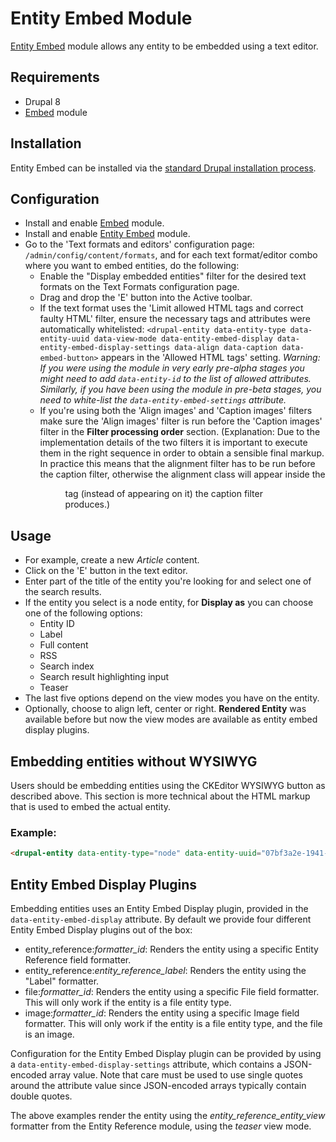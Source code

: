 # Entity Embed Module

[Entity Embed](https://www.drupal.org/project/entity_embed) module
allows any entity to be embedded using a text editor.

## Requirements

* Drupal 8
* [Embed](https://www.drupal.org/project/embed) module

## Installation

Entity Embed can be installed via the
[standard Drupal installation process](http://drupal.org/node/895232).

## Configuration

* Install and enable [Embed](https://www.drupal.org/project/embed) module.
* Install and enable [Entity Embed](https://www.drupal.org/project/entity_embed)
  module.
* Go to the 'Text formats and editors' configuration page: `/admin/config/content/formats`,
  and for each text format/editor combo where you want to embed entities,
  do the following:
  * Enable the "Display embedded entities" filter for the desired text formats
    on the Text Formats configuration page.
  * Drag and drop the 'E' button into the Active toolbar.
  * If the text format uses the 'Limit allowed HTML tags and correct
    faulty HTML' filter, ensure the necessary tags and attributes were
    automatically whitelisted:
    ```<drupal-entity data-entity-type data-entity-uuid data-view-mode data-entity-embed-display data-entity-embed-display-settings data-align data-caption data-embed-button>```
    appears in the 'Allowed HTML tags' setting.
    *Warning: If you were using the module in very early pre-alpha
    stages you might need to add `data-entity-id` to the list of allowed
    attributes. Similarly, if you have been using the module in pre-beta stages,
    you need to white-list the `data-entity-embed-settings` attribute.*
  * If you're using both the 'Align images' and 'Caption images' filters make
    sure the 'Align images' filter is run before the 'Caption images' filter in
    the **Filter processing order** section. (Explanation: Due to the
    implementation details of the two filters it is important to execute them in
    the right sequence in order to obtain a sensible final markup. In practice
    this means that the alignment filter has to be run before the caption
    filter, otherwise the alignment class will appear inside the <figure> tag
    (instead of appearing on it) the caption filter produces.)

## Usage

* For example, create a new *Article* content.
* Click on the 'E' button in the text editor.
* Enter part of the title of the entity you're looking for and select
  one of the search results.
* If the entity you select is a node entity, for **Display as** you can choose
  one of the following options:
  * Entity ID
  * Label
  * Full content
  * RSS
  * Search index
  * Search result highlighting input
  * Teaser
* The last five options depend on the view modes you have on the entity.
* Optionally, choose to align left, center or right.
**Rendered Entity** was available before but now the view modes are
 available as entity embed display plugins.

## Embedding entities without WYSIWYG

Users should be embedding entities using the CKEditor WYSIWYG button as
described above. This section is more technical about the HTML markup
that is used to embed the actual entity.

### Example:
```html
<drupal-entity data-entity-type="node" data-entity-uuid="07bf3a2e-1941-4a44-9b02-2d1d7a41ec0e" data-entity-embed-display="entity_reference:entity_reference_entity_view" data-entity-embed-display-settings='{"view_mode":"teaser"}' />
```

## Entity Embed Display Plugins

Embedding entities uses an Entity Embed Display plugin, provided in the
`data-entity-embed-display` attribute. By default we provide four
different Entity Embed Display plugins out of the box:

- entity_reference:_formatter_id_: Renders the entity using a specific
  Entity Reference field formatter.
- entity_reference:_entity_reference_label_: Renders the entity using
  the "Label" formatter.
- file:_formatter_id_: Renders the entity using a specific File field
  formatter. This will only work if the entity is a file entity type.
- image:_formatter_id_: Renders the entity using a specific Image field
  formatter. This will only work if the entity is a file entity type,
  and the file is an image.

Configuration for the Entity Embed Display plugin can be provided by
using a `data-entity-embed-display-settings` attribute, which contains a
JSON-encoded array value. Note that care must be used to use single
quotes around the attribute value since JSON-encoded arrays typically
contain double quotes.

The above examples render the entity using the
_entity_reference_entity_view_ formatter from the Entity Reference
module, using the _teaser_ view mode.
